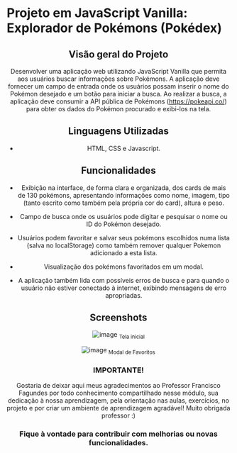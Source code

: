 # Projeto em JavaScript Vanilla: Explorador de Pokémons (Pokédex)
<div align="center">
  
## Visão geral do Projeto

Desenvolver uma aplicação web utilizando JavaScript Vanilla que permita aos usuários buscar informações sobre
Pokémons. A aplicação deve fornecer um campo de entrada onde os usuários possam inserir o nome do Pokémon desejado e um
botão para iniciar a busca. Ao realizar a busca, a aplicação deve consumir a API pública de Pokémons (https://pokeapi.co/)
para obter os dados do Pokémon procurado e exibi-los na tela.

## Linguagens Utilizadas 
- HTML, CSS e Javascript.

## Funcionalidades

- Exibição na interface, de forma clara e organizada, dos cards de mais de 130 pokémons, apresentando informações como nome, imagem, tipo (tanto escrito como também pela
  própria cor do card), altura e peso.

- Campo de busca onde os usuários pode digitar e pesquisar o nome ou ID do Pokémon desejado.

- Usuários podem favoritar e salvar seus pokémons escolhidos numa lista (salva no localStorage) como também remover qualquer Pokemon
adicionado a esta lista.

- Visualização dos pokémons favoritados em um modal.

- A aplicação também lida com possíveis erros de busca e para quando o usuário não estiver conectado à internet, exibindo
mensagens de erro apropriadas.


## Screenshots

![image](https://github.com/JulyannaC/QSD-ADA-JS-DOM/assets/128107511/f110f459-7bcb-4017-a2d8-7e26dd409288)
<sub>Tela inicial</sub>

![image](https://github.com/JulyannaC/QSD-ADA-JS-DOM/assets/128107511/cc0d5a55-f579-4ae4-a237-2f21113f0674)
<sub> Modal de Favoritos </sub>

### IMPORTANTE!
Gostaria de deixar aqui meus agradecimentos ao Professor Francisco Fagundes por todo conhecimento compartilhado nesse módulo,
sua dedicação à nossa aprendizagem, pela orientação nas aulas, exercícios, no projeto e por criar um ambiente de aprendizagem
agradável! Muito obrigada professor :)

### Fique à vontade para contribuir com melhorias ou novas funcionalidades.

